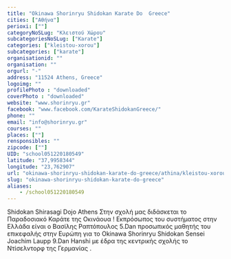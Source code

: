 ```yaml
---
title: "Okinawa Shorinryu Shidokan Karate Do  Greece"
cities: ["Αθήνα"]
perioxi: [""]
categoryNoSLug: "Κλειστού Χώρου"
subcategoriesNoSLug: ["Karate"]
categories: ["kleistou-xorou"]
subcategories: ["karate"]
organisationid: ""
organisation: ""
orgurl: "-"
address: "11524 Athens, Greece"
logoimg: ""
profilePhoto : "downloaded"
coverPhoto : "downloaded"
website: "www.shorinryu.gr"
facebook: "www.facebook.com/KarateShidokanGreece/"
phone: ""
email: "info@shorinryu.gr"
courses: ""
places: [""]
rensponsibles: ""
zipcode: [""]
UID: "school051220180549"
latitude: "37,9958344"
longitude: "23,762907"
url: "okinawa-shorinryu-shidokan-karate-do-greece/athina/kleistou-xorou/karate"
slug: "okinawa-shorinryu-shidokan-karate-do-greece"
aliases:
    - /school051220180549
---
```





Shidokan Shirasagi Dojo Athens Στην σχολή μας διδάσκεται το Παραδοσιακό Καράτε της Οκινάουα ! Εκπρόσωπος του συστήματος στην Ελλάδα είναι ο Βασίλης Ραπτόπουλος 5.Dan προσωπικός μαθητής του επικεφαλής στην Ευρώπη για το Okinawa Shorinryu Shidokan Sensei Joachim Laupp 9.Dan Hanshi με έδρα της κεντρικής σχολής το Ντίσελντορφ της Γερμανίας .